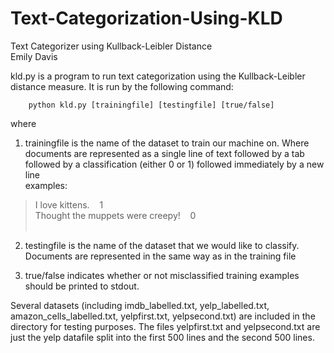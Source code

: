 # Text-Categorization-Using-KLD
Text Categorizer using Kullback-Leibler Distance </br>
Emily Davis

kld.py is a program to run text categorization using the
Kullback-Leibler distance measure.  It is run by the
following command:

        python kld.py [trainingfile] [testingfile] [true/false]

where
        
1. trainingfile is the name of the dataset to train our
machine on.  Where documents are represented as
a single line of text followed by a tab followed by
a classification (either 0 or 1) followed immediately
by a new line </br>
examples:

> I love kittens.&nbsp;&nbsp;&nbsp;&nbsp;1  </br>
> Thought the muppets were creepy!&nbsp;&nbsp;&nbsp;&nbsp;0
</br> </br>
        
2. testingfile is the name of the dataset that we would
like to classify.  Documents are represented in the
same way as in the training file
        
3. true/false indicates whether or not misclassified
training examples should be printed to stdout.

Several datasets (including imdb_labelled.txt,
yelp_labelled.txt, amazon_cells_labelled.txt,
yelpfirst.txt, yelpsecond.txt)
are included in the directory for testing purposes.
The files yelpfirst.txt and yelpsecond.txt are just the
yelp datafile split into the first 500 lines and the 
second 500 lines.
